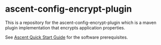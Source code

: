 # ascent-config-encrypt-plugin

This is a repository for the ascent-config-encrypt-plugin which is a maven plugin implementation that encrypts application properties.


See [Ascent Quick Start Guide](https://github.com/department-of-veterans-affairs/ascent-platform/wiki/Ascent-Quick-Start-Guide) for the software prerequisites.